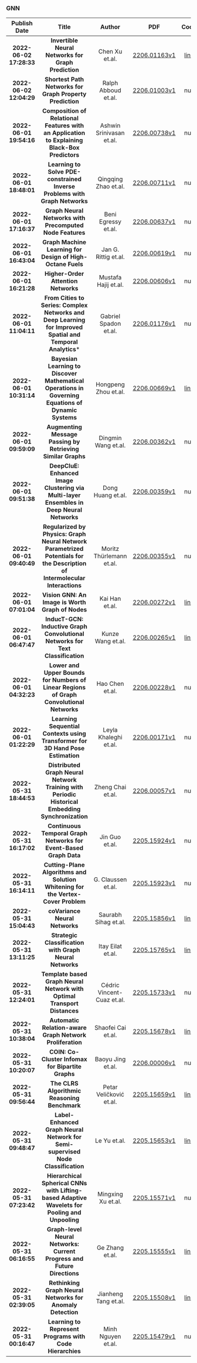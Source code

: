 
### GNN
|Publish Date|Title|Author|PDF|Code|
| :---: | :---: | :---: | :---: | :---: |
|**2022-06-02 17:28:33**|**Invertible Neural Networks for Graph Prediction**|Chen Xu et.al.|[2206.01163v1](http://arxiv.org/abs/2206.01163v1)|[link](https://github.com/hamrel-cxu/invertible-graph-neural-network-ignn)|
|**2022-06-02 12:04:29**|**Shortest Path Networks for Graph Property Prediction**|Ralph Abboud et.al.|[2206.01003v1](http://arxiv.org/abs/2206.01003v1)|null|
|**2022-06-01 19:54:16**|**Composition of Relational Features with an Application to Explaining   Black-Box Predictors**|Ashwin Srinivasan et.al.|[2206.00738v1](http://arxiv.org/abs/2206.00738v1)|null|
|**2022-06-01 18:48:01**|**Learning to Solve PDE-constrained Inverse Problems with Graph Networks**|Qingqing Zhao et.al.|[2206.00711v1](http://arxiv.org/abs/2206.00711v1)|null|
|**2022-06-01 17:16:37**|**Graph Neural Networks with Precomputed Node Features**|Beni Egressy et.al.|[2206.00637v1](http://arxiv.org/abs/2206.00637v1)|null|
|**2022-06-01 16:43:04**|**Graph Machine Learning for Design of High-Octane Fuels**|Jan G. Rittig et.al.|[2206.00619v1](http://arxiv.org/abs/2206.00619v1)|null|
|**2022-06-01 16:21:28**|**Higher-Order Attention Networks**|Mustafa Hajij et.al.|[2206.00606v1](http://arxiv.org/abs/2206.00606v1)|null|
|**2022-06-01 11:04:11**|**From Cities to Series: Complex Networks and Deep Learning for Improved   Spatial and Temporal Analytics***|Gabriel Spadon et.al.|[2206.01176v1](http://arxiv.org/abs/2206.01176v1)|null|
|**2022-06-01 10:31:14**|**Bayesian Learning to Discover Mathematical Operations in Governing   Equations of Dynamic Systems**|Hongpeng Zhou et.al.|[2206.00669v1](http://arxiv.org/abs/2206.00669v1)|[link](https://github.com/nips2021anonymous/mathonet)|
|**2022-06-01 09:59:09**|**Augmenting Message Passing by Retrieving Similar Graphs**|Dingmin Wang et.al.|[2206.00362v1](http://arxiv.org/abs/2206.00362v1)|null|
|**2022-06-01 09:51:38**|**DeepCluE: Enhanced Image Clustering via Multi-layer Ensembles in Deep   Neural Networks**|Dong Huang et.al.|[2206.00359v1](http://arxiv.org/abs/2206.00359v1)|null|
|**2022-06-01 09:40:49**|**Regularized by Physics: Graph Neural Network Parametrized Potentials for   the Description of Intermolecular Interactions**|Moritz Thürlemann et.al.|[2206.00355v1](http://arxiv.org/abs/2206.00355v1)|null|
|**2022-06-01 07:01:04**|**Vision GNN: An Image is Worth Graph of Nodes**|Kai Han et.al.|[2206.00272v1](http://arxiv.org/abs/2206.00272v1)|[link](https://github.com/huawei-noah/CV-backbones)|
|**2022-06-01 06:47:47**|**InducT-GCN: Inductive Graph Convolutional Networks for Text   Classification**|Kunze Wang et.al.|[2206.00265v1](http://arxiv.org/abs/2206.00265v1)|[link](https://github.com/usydnlp/InductTGCN)|
|**2022-06-01 04:32:23**|**Lower and Upper Bounds for Numbers of Linear Regions of Graph   Convolutional Networks**|Hao Chen et.al.|[2206.00228v1](http://arxiv.org/abs/2206.00228v1)|null|
|**2022-06-01 01:22:29**|**Learning Sequential Contexts using Transformer for 3D Hand Pose   Estimation**|Leyla Khaleghi et.al.|[2206.00171v1](http://arxiv.org/abs/2206.00171v1)|null|
|**2022-05-31 18:44:53**|**Distributed Graph Neural Network Training with Periodic Historical   Embedding Synchronization**|Zheng Chai et.al.|[2206.00057v1](http://arxiv.org/abs/2206.00057v1)|null|
|**2022-05-31 16:17:02**|**Continuous Temporal Graph Networks for Event-Based Graph Data**|Jin Guo et.al.|[2205.15924v1](http://arxiv.org/abs/2205.15924v1)|null|
|**2022-05-31 16:14:11**|**Cutting-Plane Algorithms and Solution Whitening for the Vertex-Cover   Problem**|G. Claussen et.al.|[2205.15923v1](http://arxiv.org/abs/2205.15923v1)|null|
|**2022-05-31 15:04:43**|**coVariance Neural Networks**|Saurabh Sihag et.al.|[2205.15856v1](http://arxiv.org/abs/2205.15856v1)|[link](https://github.com/pennbindlab/vnn)|
|**2022-05-31 13:11:25**|**Strategic Classification with Graph Neural Networks**|Itay Eilat et.al.|[2205.15765v1](http://arxiv.org/abs/2205.15765v1)|[link](https://github.com/strategicgnns/code)|
|**2022-05-31 12:24:01**|**Template based Graph Neural Network with Optimal Transport Distances**|Cédric Vincent-Cuaz et.al.|[2205.15733v1](http://arxiv.org/abs/2205.15733v1)|null|
|**2022-05-31 10:38:04**|**Automatic Relation-aware Graph Network Proliferation**|Shaofei Cai et.al.|[2205.15678v1](http://arxiv.org/abs/2205.15678v1)|[link](https://github.com/phython96/ARGNP)|
|**2022-05-31 10:20:07**|**COIN: Co-Cluster Infomax for Bipartite Graphs**|Baoyu Jing et.al.|[2206.00006v1](http://arxiv.org/abs/2206.00006v1)|null|
|**2022-05-31 09:56:44**|**The CLRS Algorithmic Reasoning Benchmark**|Petar Veličković et.al.|[2205.15659v1](http://arxiv.org/abs/2205.15659v1)|[link](https://github.com/deepmind/clrs)|
|**2022-05-31 09:48:47**|**Label-Enhanced Graph Neural Network for Semi-supervised Node   Classification**|Le Yu et.al.|[2205.15653v1](http://arxiv.org/abs/2205.15653v1)|[link](https://github.com/yule-BUAA/LEGNN)|
|**2022-05-31 07:23:42**|**Hierarchical Spherical CNNs with Lifting-based Adaptive Wavelets for   Pooling and Unpooling**|Mingxing Xu et.al.|[2205.15571v1](http://arxiv.org/abs/2205.15571v1)|null|
|**2022-05-31 06:16:55**|**Graph-level Neural Networks: Current Progress and Future Directions**|Ge Zhang et.al.|[2205.15555v1](http://arxiv.org/abs/2205.15555v1)|[link](https://github.com/GeZhangMQ/Awesome-Graph-level-Neural-Networks)|
|**2022-05-31 02:39:05**|**Rethinking Graph Neural Networks for Anomaly Detection**|Jianheng Tang et.al.|[2205.15508v1](http://arxiv.org/abs/2205.15508v1)|[link](https://github.com/squareroot3/rethinking-anomaly-detection)|
|**2022-05-31 00:16:47**|**Learning to Represent Programs with Code Hierarchies**|Minh Nguyen et.al.|[2205.15479v1](http://arxiv.org/abs/2205.15479v1)|null|
